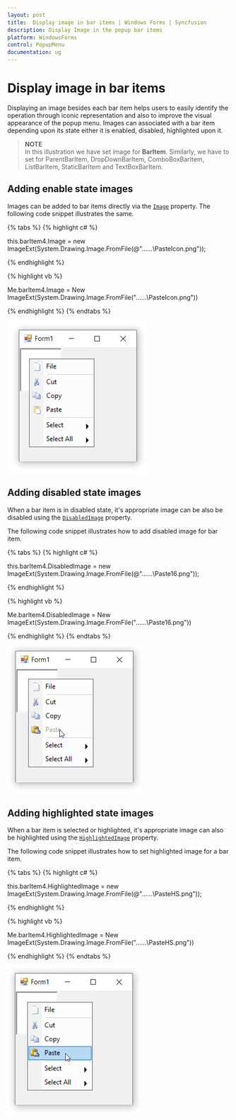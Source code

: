 ```yaml
---
layout: post
title:  Display image in bar items | Windows Forms | Syncfusion
description: Display Image in the popup bar items
platform: WindowsForms
control: PopupMenu
documentation: ug
---
```


# Display image in bar items

Displaying an image besides each bar item helps users to easily identify the operation through iconic representation and also to improve the visual appearance of the popup menu. Images can associated with a bar item depending upon its state either it is enabled, disabled, highlighted upon it.

>**NOTE**    
In this illustration we have set image for **BarItem**. Similarly, we have to set for ParentBarItem, DropDownBarItem, ComboBoxBarItem, ListBarItem, StaticBarItem and TextBoxBarItem.


## Adding enable state images

Images can be added to bar items directly via the [`Image`](https://help.syncfusion.com/cr/windowsforms/Syncfusion.Tools.Windows~Syncfusion.Windows.Forms.Tools.XPMenus.BarItem~Image.html) property. The following code snippet illustrates the same.

{% tabs %}
{% highlight c# %}

this.barItem4.Image = new ImageExt(System.Drawing.Image.FromFile(@"..\..\..\PasteIcon.png"));

{% endhighlight %}

{% highlight vb %}

Me.barItem4.Image = New ImageExt(System.Drawing.Image.FromFile("..\..\..\PasteIcon.png"))

{% endhighlight %}
{% endtabs %}


![Display image in menu items](DisplayImages_Images/Image.png)


## Adding disabled state images

When a bar item is in disabled state, it's appropriate image can be also be disabled using the [`DisabledImage`](https://help.syncfusion.com/cr/windowsforms/Syncfusion.Tools.Windows~Syncfusion.Windows.Forms.Tools.XPMenus.BarItem~DisabledImage.html) property.


The following code snippet illustrates how to add disabled image for bar item.

{% tabs %}
{% highlight c# %}

this.barItem4.DisabledImage = new ImageExt(System.Drawing.Image.FromFile(@"..\..\..\Paste16.png"));

{% endhighlight %}

{% highlight vb %}

Me.barItem4.DisabledImage = New ImageExt(System.Drawing.Image.FromFile("..\..\..\Paste16.png"))

{% endhighlight %}
{% endtabs %}


![Display image in menu items](DisplayImages_Images/Image1.png)

## Adding highlighted state images

When a bar item is selected or highlighted, it's appropriate image can also be highlighted using the [`HighlightedImage`](https://help.syncfusion.com/cr/windowsforms/Syncfusion.Tools.Windows~Syncfusion.Windows.Forms.Tools.XPMenus.BarItem~HighlightedImage.html) property. 

The following code snippet illustrates how to set highlighted image for a bar item.

{% tabs %}
{% highlight c# %}

this.barItem4.HighlightedImage = new ImageExt(System.Drawing.Image.FromFile(@"..\..\..\PasteHS.png"));

{% endhighlight %}

{% highlight vb %}

Me.barItem4.HighlightedImage = New ImageExt(System.Drawing.Image.FromFile("..\..\..\PasteHS.png"))

{% endhighlight %}
{% endtabs %}


![Display image in menu items](DisplayImages_Images/Image2.png)

